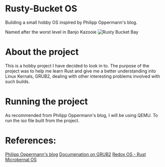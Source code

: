 # Rusty-Bucket OS
Building a small hobby OS inspired by Philipp Oppermann's blog.

Named after the worst level in Banjo Kazooie
![Rusty Bucket Bay](https://steamuserimages-a.akamaihd.net/ugc/271715738873845023/425DB1B16FBDC7764B3AE5F35BE506B99B411FBF/?interpolation=lanczos-none&output-format=jpeg&output-quality=95&fit=inside%7C637:358&composite-to%3D%2A%2C%2A%7C637%3A358&background-color=black)

# About the project
This is a hobby project I have decided to look in to. The purpose of the project was to help me learn Rust and give me a better understanding into Linux Kernals, GRUB2, dealing with other interesting problems involved with such builds.

# Running the project
As recommended from Philipp Oppermann's blog, I will be using QEMU. To run the iso file built from the project.

# References:
[Philipp Oppermann's blog](http://os.phil-opp.com/)
[Documenation on GRUB2](http://wiki.osdev.org/GRUB_2)
[Redox OS - Rust Microkernal OS](https://www.redox-os.org/docs/)
